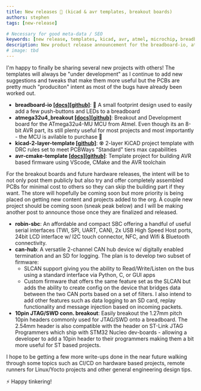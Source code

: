 ```yaml
---
title: New releases 🎉 (kicad & avr templates, breakout boards)
authors: stephen
tags: [new-release]

# Necessary for good meta-data / SEO
keywords: [new release, templates, kicad, avr, atmel, microchip, breadboard, prototyping]
description: New product release announcement for the breadboard-io, atmega32u4_breakout, kicad project template and the avr-cmake project template
# image: tbd
---
```


I'm happy to finally be sharing several new projects with others! The templates will always be "under development" as I continue to add new suggestions and tweaks that make them more useful but the PCBs are pretty much "produciton" intent as most of the bugs have already been worked out.<!--truncate-->
- **breadboard-io [[docs]](https://os.everydaydev.io/docs/breadboard-io)[[github]](https://github.com/everyday-dev/breadboard-io)**: 🍞 A small footprint design used to easily add a few push-buttons and LEDs to a breadboard
- **atmega32u4_breakout [[docs]](https://os.everydaydev.io/docs/atmega32u4-breakout/introduction)[[github]](https://github.com/everyday-dev/atmega32u4_breakout)**: Breakout and Development board for the ATmega32u4-MU MCU from Atmel. Even though its an 8-bit AVR part, its still plenty useful for most projects and most importantly - the MCU is avilable to purchase 🫠
- **kicad-2-layer-template [[github]](https://github.com/everyday-dev/kicad-2-layer-template)**: ♼ 2-layer KiCAD project template with DRC rules set to meet PCBWays "Standard" tiers max capabilities
- **avr-cmake-template [[docs]](https://os.everydaydev.io/docs/Firmware/avr-cmake-template)[[github]](https://github.com/everyday-dev/avr-cmake-template)**: Template project for building AVR based firmware using VScode, CMake and the AVR toolchain

For the breakout boards and future hardware releases, the intent will be to not only post them publicly but also try and offer completely assembled PCBs for minimal cost to others so they can skip the building part if they want. The store will hopefully be coming soon but more priority is being placed on getting new content and projects added to the org. A couple new project should be coming soon (sneak peak below) and I will be making another post to announce those once they are finalized and released.
- **robin-sbc**:  An affordable and compact SBC offering a handful of useful serial interfaces (TWI, SPI, UART, CAN), 2x USB High Speed Host ports, 24bit LCD interface w/ I2C touch connector, NFC, and Wifi & Bluetooth connectivity.
- **can-hub**: A versatile 2-channel CAN hub device w/ digitally enabled termination and an SD for logging. The plan is to develop two subset of firmware:
    - SLCAN support giving you the ability to Read/Write/Listen on the bus using a standard interface via Python, C, or GUI apps
    - Custom firmware that offers the same feature set as the SLCAN but adds the ability to create config on the device that bridges data between the two CAN ports based on a set of filters. I also intend to add other features such as data logging to an SD card, replay functionality and message injection based on incoming packets.
- **10pin JTAG/SWD conn. breakout**: Easily breakout the 1.27mm pitch 10pin headers commonly used for JTAG/SWD onto a breadboard. The 2.54mm header is also compatible with the header on ST-Link JTAG Programmers which ship with STM32 Nucleo dev-boards - allowing a developer to add a 10pin header to their programmers making them a bit more useful for ST based projects.

I hope to be getting a few more write-ups done in the near future walking through some topics such as CI/CD on hardware based projects, remote runners for Linux/Yocto projects and other general engineering design tips.

⚡ Happy tinkering!